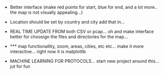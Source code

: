 
- Better interface (make red points for start, blue for end, and a lot more.. the map is not visually appealing...)
- Location should be set by country and city add that in...
- REAL TIME UPDATE FROM both CSV or pcap... oh and make interface better for choosign the files and directories for the map...
- *** map functionallity, zoom, areas, cities, etc etc... make it more interactive... right now it is matplotlib


    
- MACHINE LEARNING FOR PROTOCOLS... start new project around this... jut for fun
